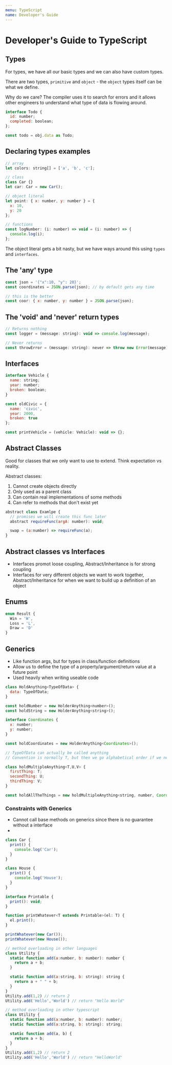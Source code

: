 ```yaml
---
menu: TypeScript
name: Developer's Guide
---
```


# Developer's Guide to TypeScript

## Types

For types, we have all our basic types and we can also have custom types.

There are two types, `primitive` and `object` - the `object` types itself can be what we define.

Why do we care? The compiler uses it to search for errors and it allows other engineers to understand what type of data is flowing around.

```javascript
interface Todo {
  id: number;
  completed: boolean;
};

const todo = obj.data as Todo;
```

## Declaring types examples

```javascript
// array
let colors: string[] = ['a', 'b', 'c'];

// class
class Car {}
let car: Car = new Car();

// object literal
let point: { x: number, y: number } = {
  x: 10,
  y: 20
};

// functions
const logNumber: (i: number) => void = (i: number) => {
  console.log(i);
};
```

The object literal gets a bit nasty, but we have ways around this using `types` and `interfaces`.

## The 'any' type

```javascript
const json = '{"x":10, "y": 20}';
const coordinates = JSON.parse(json); // by default gets any time

// this is the better
const coor: { x: number, y: number } = JSON.parse(json);
```

## The 'void' and 'never' return types

```javascript
// Returns nothing
const logger = (message: string): void => console.log(message);

// Never returns
const throwError = (message: string): never => throw new Error(message);
```

## Interfaces

```javascript
interface Vehicle {
  name: string;
  year: number;
  broken: boolean;
}

const oldCivic = {
  name: 'civic',
  year: 2000,
  broken: true
};

const printVehicle = (vehicle: Vehicle): void => {};
```

## Abstract Classes

Good for classes that we only want to use to extend. Think expectation vs reality.

Abstract classes:

1. Cannot create objects directly
2. Only used as a parent class
3. Can contain real implementations of some methods
4. Can refer to methods that don't exist yet

```javascript
abstract class Examlpe {
  // promises we will create this func later
  abstract requireFunc(argA: number): void;

  swap = (a:number) => requireFunc(a);
}
```

## Abstract classes vs Interfaces

- Interfaces promot loose coupling, Abstract/Inheritance is for strong coupling
- Interfaces for very different objects we want to work together, Abstract/Inheritance for when we want to build up a definition of an object

## Enums

```javascript
enum Result {
  Win = 'W',
  Loss = 'L',
  Draw = 'D'
}
```

## Generics

- Like function args, but for types in class/function definitions
- Allow us to define the type of a property/argument/return value at a future point
- Used heavily when writing useable code

```javascript
class HoldAnything<TypeOfData> {
  data: TypeOfData;
}

const holdNumber = new HolderAnything<number>();
const holdString = new HolderAnything<string>();

interface Coordinates {
  x: number;
  y: number;
}

const holdCoordinates = new HolderAnything<Coordinates>();

// TypeOfData can actually be called anything
// Convention is normally T, but then we go alphabetical order if we need multiple generics

class holdMultipleAnything<T,U,V> {
  firstThing: T;
  secondThing: U;
  thirdThing: V;
}

const holdAllTheThings = new holdMultipleAnything<string, number, Coordinates>();
```

### Constraints with Generics

- Cannot call base methods on generics since there is no guarantee without a interface
-

```javascript
class Car {
  print() {
    console.log('Car');
  }
}

class House {
  print() {
    console.log('House');
  }
}

interface Printable {
  print(): void;
}

function printWhatever<T extends Printable>(el: T) {
  el.print();
}

printWhatever(new Car());
printWhatever(new House());
```

```javascript
// method overloading in other languages
class Utility {
  static function add(a:number, b: number): number {
    return a + b;
  }

  static function add(a:string, b: string): string {
    return a + " " + b;
  }
}
Utility.add(1,2) // return 2
Utility.add('Hello','World') // return "Hello World"

// method overloading in other typescript
class Utility {
  static function add(a:number, b: number): number;
  static function add(a:string, b: string): string;

  static function add(a, b) {
    return a + b;
  }
}
Utility.add(1,2) // return 2
Utility.add('Hello','World') // return "HelloWorld"
```
